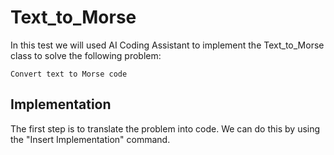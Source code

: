 
# Text_to_Morse

In this test we will used AI Coding Assistant to implement the Text_to_Morse class to solve the following problem:

```
Convert text to Morse code
```

## Implementation

The first step is to translate the problem into code. We can do this by using the "Insert Implementation" command.


